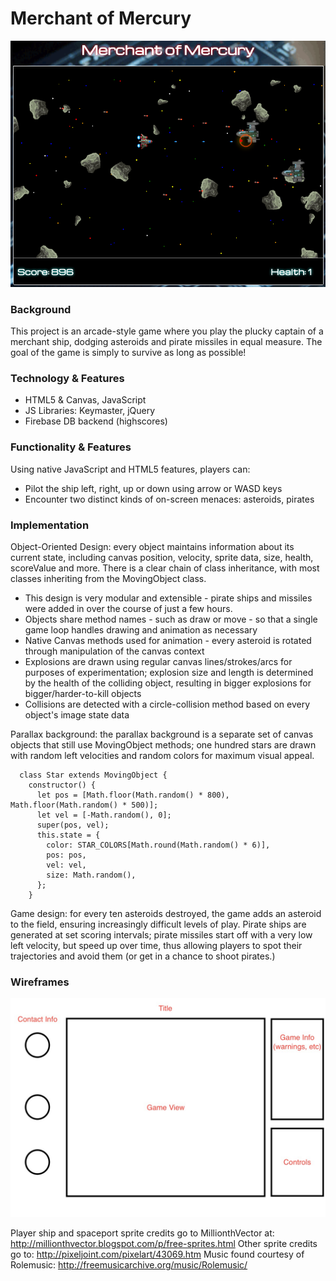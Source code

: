 # Merchant of Mercury

![screenshot](https://github.com/Bhammy/merchantofmercury/blob/master/assets/mmscreen.png?raw=true)

### Background

This project is an arcade-style game where you play the plucky captain of a merchant ship, dodging asteroids and pirate missiles in equal measure. The goal of the game is simply to survive as long as possible!

### Technology & Features

  * HTML5 & Canvas, JavaScript
  * JS Libraries: Keymaster, jQuery
  * Firebase DB backend (highscores)

### Functionality & Features

Using native JavaScript and HTML5 features, players can:

  * Pilot the ship left, right, up or down using arrow or WASD keys
  * Encounter two distinct kinds of on-screen menaces: asteroids, pirates

### Implementation

Object-Oriented Design: every object maintains information about its current state, including canvas position, velocity, sprite data, size, health, scoreValue and more. There is a clear chain of class inheritance, with most classes inheriting from the MovingObject class.
  * This design is very modular and extensible - pirate ships and missiles were added in over the course of just a few hours.
  * Objects share method names - such as draw or move - so that a single game loop handles drawing and animation as necessary
  * Native Canvas methods used for animation - every asteroid is rotated through manipulation of the canvas context
  * Explosions are drawn using regular canvas lines/strokes/arcs for purposes of experimentation; explosion size and length is determined by the health of the colliding object, resulting in bigger explosions for bigger/harder-to-kill objects
  * Collisions are detected with a circle-collision method based on every object's image state data

Parallax background: the parallax background is a separate set of canvas objects that still use MovingObject methods; one hundred stars are drawn with random left velocities and random colors for maximum visual appeal.

  ```
    class Star extends MovingObject {
      constructor() {
        let pos = [Math.floor(Math.random() * 800), Math.floor(Math.random() * 500)];
        let vel = [-Math.random(), 0];
        super(pos, vel);
        this.state = {
          color: STAR_COLORS[Math.round(Math.random() * 6)],
          pos: pos,
          vel: vel,
          size: Math.random(),
        };
      }
  ```

Game design: for every ten asteroids destroyed, the game adds an asteroid to the field, ensuring increasingly difficult levels of play. Pirate ships are generated at set scoring intervals; pirate missiles start off with a very low left velocity, but speed up over time, thus allowing players to spot their trajectories and avoid them (or get in a chance to shoot pirates.)

### Wireframes

![wireframe](https://github.com/Bhammy/merchantofmercury/blob/master/assets/wireframe.jpg?raw=true)

Player ship and spaceport sprite credits go to MillionthVector at: http://millionthvector.blogspot.com/p/free-sprites.html
Other sprite credits go to: http://pixeljoint.com/pixelart/43069.htm
Music found courtesy of Rolemusic: http://freemusicarchive.org/music/Rolemusic/
